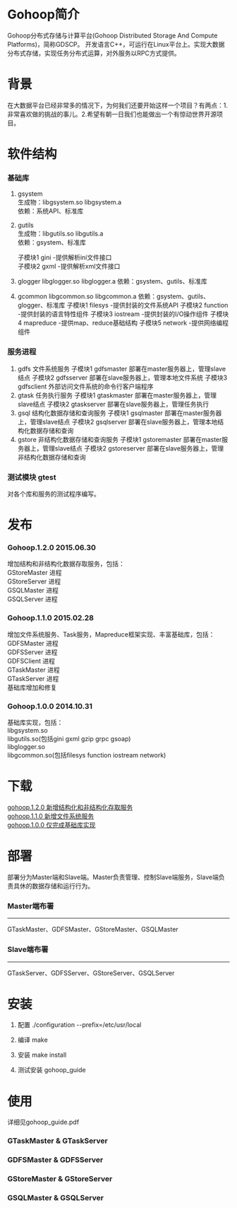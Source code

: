 Gohoop简介
====
Gohoop分布式存储与计算平台(Gohoop Distributed Storage And Compute Platforms)，简称GDSCP。
开发语言C++，可运行在Linux平台上。实现大数据分布式存储，实现任务分布式运算，对外服务以RPC方式提供。

背景
====
在大数据平台已经非常多的情况下，为何我们还要开始这样一个项目？有两点：1.非常喜欢做的挑战的事儿。2.希望有朝一日我们也能做出一个有惊动世界开源项目。

软件结构
====
### 基础库
1. gsystem<br/>
    生成物：libgsystem.so libgsystem.a<br/>
    依赖：系统API、标准库

2. gutils<br/> 
    生成物：libgutils.so libgutils.a<br/>
    依赖：gsystem、标准库<br/>

    子模块1 gini -提供解析ini文件接口<br/>
    子模块2 gxml -提供解析xml文件接口<br/>
    
3. glogger libglogger.so libglogger.a 依赖：gsystem、gutils、标准库
4. gcommon libgcommon.so libgcommon.a 依赖：gsystem、gutils、glogger、标准库
    子模块1 filesys     -提供封装的文件系统API
    子模块2 function    -提供封装的语言特性组件
    子模块3 iostream    -提供封装的I/O操作组件
    子模块4 mapreduce   -提供map、reduce基础结构
    子模块5 network     -提供网络编程组件

### 服务进程
1. gdfs 文件系统服务
    子模块1 gdfsmaster 部署在master服务器上，管理slave结点
    子模块2 gdfsserver 部署在slave服务器上，管理本地文件系统
    子模块3 gdfsclient 外部访问文件系统的命令行客户端程序
2. gtask 任务执行服务
    子模块1 gtaskmaster 部署在master服务器上，管理slave结点
    子模块2 gtaskserver 部署在slave服务器上，管理任务执行
3. gsql 结构化数据存储和查询服务
    子模块1 gsqlmaster 部署在master服务器上，管理slave结点
    子模块2 gsqlserver 部署在slave服务器上，管理本地结构化数据存储和查询
4. gstore 非结构化数据存储和查询服务
    子模块1 gstoremaster 部署在master服务器上，管理slave结点
    子模块2 gstoreserver 部署在slave服务器上，管理非结构化数据存储和查询

### 测试模块 gtest
对各个库和服务的测试程序编写。

发布
====
### Gohoop.1.2.0 2015.06.30
增加结构和非结构化数据存取服务，包括：<br/>
GStoreMaster 进程<br/>
GStoreServer 进程<br/>
GSQLMaster 进程<br/>
GSQLServer 进程<br/>

### Gohoop.1.1.0 2015.02.28
增加文件系统服务、Task服务，Mapreduce框架实现、丰富基础库，包括：<br/>
GDFSMaster 进程<br/>
GDFSServer 进程<br/>
GDFSClient 进程<br/>
GTaskMaster 进程<br/>
GTaskServer 进程<br/>
基础库增加和修复<br/>

### Gohoop.1.0.0 2014.10.31
基础库实现，包括：<br/>
libgsystem.so<br/>
libgutils.so(包括gini gxml gzip grpc gsoap)<br/>
libglogger.so<br/>
libgcommon.so(包括filesys function iostream network)<br/>
    
下载
====
[gohoop.1.2.0 新增结构化和非结构化存取服务](https://github.com/Gohoop/Gohoop/tag/gohoop.1.0.0.tar.gz) <br />
[gohoop.1.1.0 新增文件系统服务](https://github.com/Gohoop/Gohoop/tag/gohoop.1.0.2.tar.gz) <br />
[gohoop.1.0.0 仅完成基础库实现](https://github.com/Gohoop/Gohoop/tag/gohoop.1.0.4.tar.gz) <br />

部署
====
部署分为Master端和Slave端。Master负责管理、控制Slave端服务，Slave端负责具休的数据存储和运行行为。

### Master端布署
----
GTaskMaster、GDFSMaster、GStoreMaster、GSQLMaster

### Slave端布署
----
GTaskServer、GDFSServer、GStoreServer、GSQLServer

安装
====
1. 配置
./configuration --prefix=/etc/usr/local

2. 编译
make 

3. 安装
make install

4. 测试安装
gohoop_guide

使用
====
详细见gohoop_guide.pdf

### GTaskMaster & GTaskServer

### GDFSMaster & GDFSServer

### GStoreMaster & GStoreServer

### GSQLMaster & GSQLServer
